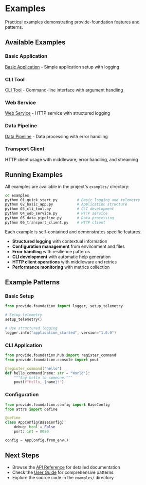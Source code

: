 # Examples

Practical examples demonstrating provide-foundation features and patterns.

## Available Examples

### Basic Application
[Basic Application](basic-app.md) - Simple application setup with logging

### CLI Tool  
[CLI Tool](cli-tool.md) - Command-line interface with argument handling

### Web Service
[Web Service](web-service.md) - HTTP service with structured logging

### Data Pipeline
[Data Pipeline](data-pipeline.md) - Data processing with error handling

### Transport Client
HTTP client usage with middleware, error handling, and streaming

## Running Examples

All examples are available in the project's `examples/` directory:

```bash
cd examples
python 01_quick_start.py         # Basic logging and telemetry
python 02_basic_app.py           # Application structure
python 03_cli_tool.py            # CLI development  
python 04_web_service.py         # HTTP service
python 05_data_pipeline.py       # Data processing
python 06_transport_client.py    # HTTP client
```

Each example is self-contained and demonstrates specific features:

- **Structured logging** with contextual information
- **Configuration management** from environment and files  
- **Error handling** with resilience patterns
- **CLI development** with automatic help generation
- **HTTP client operations** with middleware and retries
- **Performance monitoring** with metrics collection

## Example Patterns

### Basic Setup

```python
from provide.foundation import logger, setup_telemetry

# Setup telemetry
setup_telemetry()

# Use structured logging
logger.info("application_started", version="1.0.0")
```

### CLI Application

```python
from provide.foundation.hub import register_command
from provide.foundation.console import pout

@register_command("hello")
def hello_command(name: str = "World"):
    """Say hello to someone."""
    pout(f"Hello, {name}!")
```

### Configuration

```python
from provide.foundation.config import BaseConfig
from attrs import define

@define
class AppConfig(BaseConfig):
    debug: bool = False
    port: int = 8080

config = AppConfig.from_env()
```

## Next Steps

- Browse the [API Reference](../api/api-index.md) for detailed documentation
- Check the [User Guide](../guide/index.md) for comprehensive patterns
- Explore the source code in the `examples/` directory
